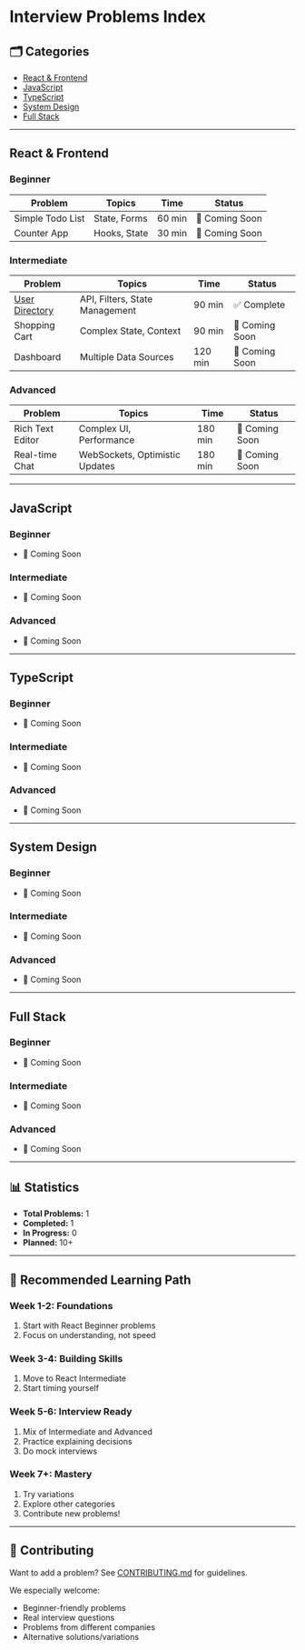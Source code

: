 # Interview Problems Index

## 🗂️ Categories

- [React & Frontend](#react--frontend)
- [JavaScript](#javascript)
- [TypeScript](#typescript)
- [System Design](#system-design)
- [Full Stack](#full-stack)

---

## React & Frontend

### Beginner

| Problem | Topics | Time | Status |
|---------|--------|------|--------|
| Simple Todo List | State, Forms | 60 min | 🚧 Coming Soon |
| Counter App | Hooks, State | 30 min | 🚧 Coming Soon |

### Intermediate

| Problem | Topics | Time | Status |
|---------|--------|------|--------|
| [User Directory](./react/user-directory/) | API, Filters, State Management | 90 min | ✅ Complete |
| Shopping Cart | Complex State, Context | 90 min | 🚧 Coming Soon |
| Dashboard | Multiple Data Sources | 120 min | 🚧 Coming Soon |

### Advanced

| Problem | Topics | Time | Status |
|---------|--------|------|--------|
| Rich Text Editor | Complex UI, Performance | 180 min | 🚧 Coming Soon |
| Real-time Chat | WebSockets, Optimistic Updates | 180 min | 🚧 Coming Soon |

---

## JavaScript

### Beginner
- 🚧 Coming Soon

### Intermediate
- 🚧 Coming Soon

### Advanced
- 🚧 Coming Soon

---

## TypeScript

### Beginner
- 🚧 Coming Soon

### Intermediate
- 🚧 Coming Soon

### Advanced
- 🚧 Coming Soon

---

## System Design

### Beginner
- 🚧 Coming Soon

### Intermediate
- 🚧 Coming Soon

### Advanced
- 🚧 Coming Soon

---

## Full Stack

### Beginner
- 🚧 Coming Soon

### Intermediate
- 🚧 Coming Soon

### Advanced
- 🚧 Coming Soon

---

## 📊 Statistics

- **Total Problems:** 1
- **Completed:** 1
- **In Progress:** 0
- **Planned:** 10+

---

## 🎯 Recommended Learning Path

### Week 1-2: Foundations
1. Start with React Beginner problems
2. Focus on understanding, not speed

### Week 3-4: Building Skills
1. Move to React Intermediate
2. Start timing yourself

### Week 5-6: Interview Ready
1. Mix of Intermediate and Advanced
2. Practice explaining decisions
3. Do mock interviews

### Week 7+: Mastery
1. Try variations
2. Explore other categories
3. Contribute new problems!

---

## 🤝 Contributing

Want to add a problem? See [CONTRIBUTING.md](../CONTRIBUTING.md) for guidelines.

We especially welcome:
- Beginner-friendly problems
- Real interview questions
- Problems from different companies
- Alternative solutions/variations
